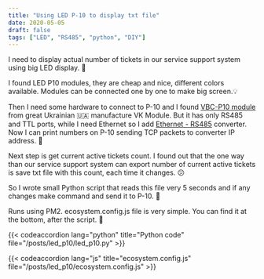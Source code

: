 ```yaml
---
title: "Using LED P-10 to display txt file"
date: 2020-05-05
draft: false
tags: ["LED", "RS485", "python", "DIY"]
---
```


I need to display actual number of tickets in our service support system using big LED display. 🚨  

I found LED P10 modules, they are cheap and nice, different colors available. Modules can be connected one by one to make big screen.💡  

Then I need some hardware to connect to P-10 and I found [VBC-P10 module](https://vkmodule.com.ua/LED_P10/ledVBC_P10_1R.html) from great Ukrainian 🇺🇦 manufacture VK Module. But it has only RS485 and TTL ports, while I need Ethernet so I add [Ethernet - RS485](https://vkmodule.com.ua/Converter/ConverterE485.html) converter. Now I can print numbers on P-10 sending TCP packets to converter IP address. 🚀   

Next step is get current active tickets count. I found out that the one way than our service support system can export number of current active tickets is save txt file with this count, each time it changes. 😕  

So I wrote small Python script that reads this file very 5 seconds and if any changes make command and send it to P-10. 📡  

Runs using PM2. ecosystem.config.js file is very simple. You can find it at the bottom, after the script. 🥳  



{{< codeaccordion lang="python" title="Python code" file="/posts/led_p10/led_p10.py" >}}

{{< codeaccordion lang="js" title="ecosystem.config.js" file="/posts/led_p10/ecosystem.config.js" >}}
